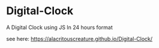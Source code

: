 # Digital-Clock
A Digital Clock using JS
In 24 hours format

see here:  https://alacritouscreature.github.io/Digital-Clock/
